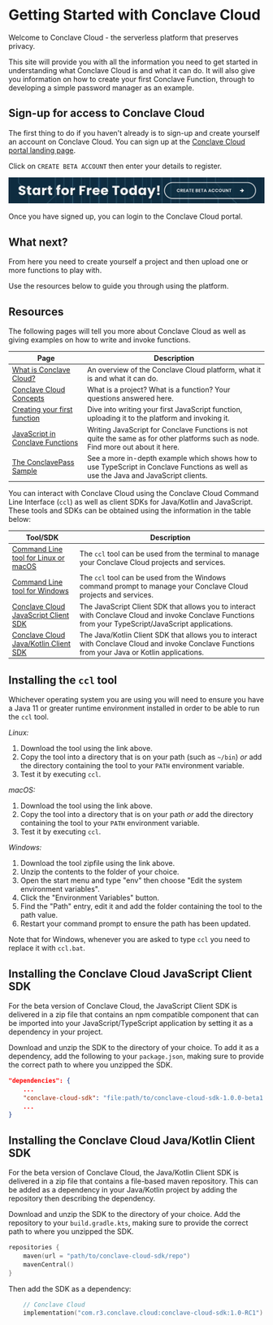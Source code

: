 # Getting Started with Conclave Cloud

Welcome to Conclave Cloud - the serverless platform that preserves privacy.

This site will provide you with all the information you need to get started in
understanding what Conclave Cloud is and what it can do. It will also give you
information on how to create your first Conclave Function, through to developing
a simple password manager as an example.

## Sign-up for access to Conclave Cloud

The first thing to do if you haven't already is to sign-up and create yourself
an account on Conclave Cloud. You can sign up at the [Conclave Cloud portal landing page](https://www.conclave.cloud/).

Click on `CREATE BETA ACCOUNT` then enter your details to register.

![](assets/start_for_free.png)

Once you have signed up, you can login to the Conclave Cloud portal.

## What next?

From here you need to create yourself a project and then upload one or more
functions to play with.

Use the resources below to guide you through using the platform.

## Resources

The following pages will tell you more about Conclave Cloud as well as giving
examples on how to write and invoke functions.

| Page                                                                    | Description                                                                                                                         |
| ----------------------------------------------------------------------- | ----------------------------------------------------------------------------------------------------------------------------------- |
| [What is Conclave Cloud?](what-is-conclave-cloud.md)                    | An overview of the Conclave Cloud platform, what it is and what it can do.                                                          |
| [Conclave Cloud Concepts](conclave-cloud-concepts.md)                   | What is a project? What is a function? Your questions answered here.                                                                |
| [Creating your first function](creating-your-first-function.md)         | Dive into writing your first JavaScript function, uploading it to the platform and invoking it.                                     |
| [JavaScript in Conclave Functions](javascript-in-conclave-functions.md) | Writing JavaScript for Conclave Functions is not quite the same as for other platforms such as node. Find more out about it here.   |
| [The ConclavePass Sample](conclavepass-sample.md)                       | See a more in-depth example which shows how to use TypeScript in Conclave Functions as well as use the Java and JavaScript clients. |

You can interact with Conclave Cloud using the Conclave Cloud Command Line
Interface (`ccl`) as well as client SDKs for Java/Kotlin and JavaScript. These
tools and SDKs can be obtained using the information in the table below:

| Tool/SDK                                                                                                                                                       | Description                                                                                                                                           |
| -------------------------------------------------------------------------------------------------------------------------------------------------------------- | ----------------------------------------------------------------------------------------------------------------------------------------------------- |
| [Command Line tool for Linux or macOS](https://github.com/R3Conclave/ccl-documentation/releases/download/1.0.0-beta1/ccl)                                      | The `ccl` tool can be used from the terminal to manage your Conclave Cloud projects and services.                                                     |
| [Command Line tool for Windows](https://github.com/R3Conclave/ccl-documentation/releases/download/1.0.0-beta1/ccl.zip)                                         | The `ccl` tool can be used from the Windows command prompt to manage your Conclave Cloud projects and services.                                       |
| [Conclave Cloud JavaScript Client SDK](https://github.com/R3Conclave/ccl-documentation/releases/download/1.0.0-beta1/conclave-cloud-sdk-1.0.0-beta1.tgz)       | The JavaScript Client SDK that allows you to interact with Conclave Cloud and invoke Conclave Functions from your TypeScript/JavaScript applications. |
| [Conclave Cloud Java/Kotlin Client SDK](https://github.com/R3Conclave/ccl-documentation/releases/download/1.0.0-beta1/conclave-cloud-sdk-java-1.0.0-beta1.zip) | The Java/Kotlin Client SDK that allows you to interact with Conclave Cloud and invoke Conclave Functions from your Java or Kotlin applications.       |

## Installing the `ccl` tool

Whichever operating system you are using you will need to ensure you have a Java
11 or greater runtime environment installed in order to be able to run the `ccl` tool.

_Linux:_

1. Download the tool using the link above.
2. Copy the tool into a directory that is on your path (such as `~/bin`) _or_
   add the directory containing the tool to your `PATH` environment variable.
3. Test it by executing `ccl`.

_macOS:_

1. Download the tool using the link above.
2. Copy the tool into a directory that is on your path _or_
   add the directory containing the tool to your `PATH` environment variable.
3. Test it by executing `ccl`.

_Windows:_

1. Download the tool zipfile using the link above.
2. Unzip the contents to the folder of your choice.
3. Open the start menu and type "env" then choose "Edit the system environment
   variables".
4. Click the "Environment Variables" button.
5. Find the "Path" entry, edit it and add the folder containing the tool to the
   path value.
6. Restart your command prompt to ensure the path has been updated.

Note that for Windows, whenever you are asked to type `ccl` you need to replace
it with `ccl.bat`.

## Installing the Conclave Cloud JavaScript Client SDK

For the beta version of Conclave Cloud, the JavaScript Client SDK is delivered
in a zip file that contains an npm compatible component that can be imported
into your JavaScript/TypeScript application by setting it as a dependency in
your project.

Download and unzip the SDK to the directory of your choice. To add it as a
dependency, add the following to your `package.json`, making sure to provide the
correct path to where you unzipped the SDK.

```json
"dependencies": {
    ...
    "conclave-cloud-sdk": "file:path/to/conclave-cloud-sdk-1.0.0-beta1.tgz",
    ...
}
```

## Installing the Conclave Cloud Java/Kotlin Client SDK

For the beta version of Conclave Cloud, the Java/Kotlin Client SDK is delivered
in a zip file that contains a file-based maven repository. This can be added as
a dependency in your Java/Kotlin project by adding the repository then
describing the dependency.

Download and unzip the SDK to the directory of your choice. Add the repository
to your `build.gradle.kts`, making sure to provide the correct path to where you
unzipped the SDK.

```kotlin
repositories {
	maven(url = "path/to/conclave-cloud-sdk/repo")
	mavenCentral()
}
```

Then add the SDK as a dependency:

```kotlin
	// Conclave Cloud
	implementation("com.r3.conclave.cloud:conclave-cloud-sdk:1.0-RC1")
```

